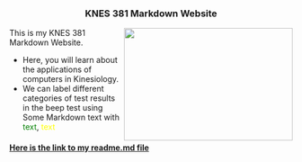 ### <div align="center"> KNES 381 Markdown Website 

<p> <img align="right" width="300" height="200" src="IMG_8609.JPG> </p>

##### <div align="left"> This is my KNES 381 Markdown Website.
* Here, you will learn about the applications of computers in Kinesiology. 
* We can label different categories of test results in the beep test using Some Markdown text with <good> <span style="color: green;">text</span>, <average> <span style="color: yellow;">text</span>
#### [Here is the link to my readme.md file](README.md)
